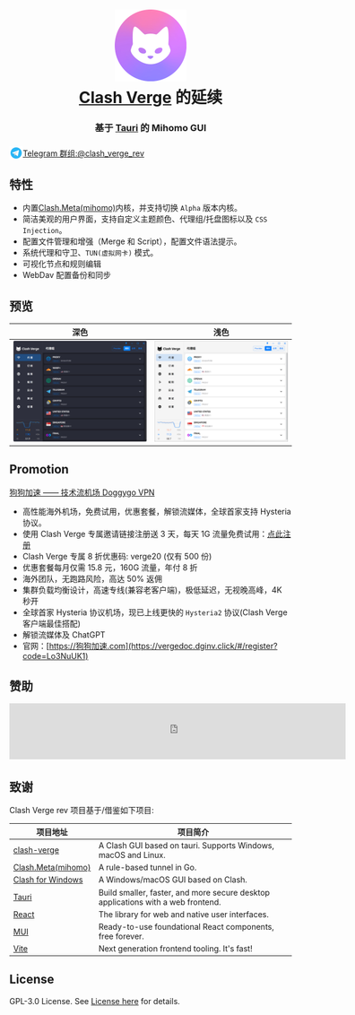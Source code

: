 <h1 align="center">
  <img src="./assets/logo.png" alt="Clash" width="128" />
  <br>
  <a href="https://github.com/zzzgydi/clash-verge" target="_blank">Clash Verge</a> 的延续
  <br>
</h1>
<h3 align="center">基于 <a href="https://github.com/tauri-apps/tauri" target="_blank">Tauri</a> 的 Mihomo GUI</h3>
<a href="https://t.me/clash_verge_rev" target="_blank">
<img src="./assets/icons/telegram.svg" alt="Clash" width="24" style="position: relative;top: 6px;">Telegram 群组:@clash_verge_rev
</a>

## 特性

- 内置[Clash.Meta(mihomo)](https://github.com/MetaCubeX/mihomo)内核，并支持切换 `Alpha` 版本内核。
- 简洁美观的用户界面，支持自定义主题颜色、代理组/托盘图标以及 `CSS Injection`。
- 配置文件管理和增强（Merge 和 Script），配置文件语法提示。
- 系统代理和守卫、`TUN(虚拟网卡)` 模式。
- 可视化节点和规则编辑
- WebDav 配置备份和同步

## 预览

| 深色                               | 浅色                                |
| ---------------------------------- | ----------------------------------- |
| ![预览](./assets/preview_dark.png) | ![预览](./assets/preview_light.png) |

## Promotion

[狗狗加速 —— 技术流机场 Doggygo VPN](https://vergedoc.dginv.click/#/register?code=Lo3NuUK1)

- 高性能海外机场，免费试用，优惠套餐，解锁流媒体，全球首家支持 Hysteria 协议。
- 使用 Clash Verge 专属邀请链接注册送 3 天，每天 1G 流量免费试用：[点此注册](https://vergedoc.dginv.click/#/register?code=Lo3NuUK1)
- Clash Verge 专属 8 折优惠码: verge20 (仅有 500 份)
- 优惠套餐每月仅需 15.8 元，160G 流量，年付 8 折
- 海外团队，无跑路风险，高达 50% 返佣
- 集群负载均衡设计，高速专线(兼容老客户端)，极低延迟，无视晚高峰，4K 秒开
- 全球首家 Hysteria 协议机场，现已上线更快的 `Hysteria2` 协议(Clash Verge 客户端最佳搭配)
- 解锁流媒体及 ChatGPT
- 官网：[https://狗狗加速.com](https://vergedoc.dginv.click/#/register?code=Lo3NuUK1)

## 赞助

<iframe src="https://github.com/sponsors/clash-verge-rev/card" title="Sponsor clash-verge-rev" height="100" width="600" style="border: 0;"></iframe>

## 致谢

Clash Verge rev 项目基于/借鉴如下项目:

| 项目地址                                                              | 项目简介                                                                         |
| --------------------------------------------------------------------- | -------------------------------------------------------------------------------- |
| [clash-verge](https://github.com/zzzgydi/clash-verge)                 | A Clash GUI based on tauri. Supports Windows, macOS and Linux.                   |
| [Clash.Meta(mihomo)](https://github.com/MetaCubeX/mihomo)             | A rule-based tunnel in Go.                                                       |
| [Clash for Windows](https://github.com/Fndroid/clash_for_windows_pkg) | A Windows/macOS GUI based on Clash.                                              |
| [Tauri](https://github.com/tauri-apps/tauri)                          | Build smaller, faster, and more secure desktop applications with a web frontend. |
| [React](https://github.com/facebook/react)                            | The library for web and native user interfaces.                                  |
| [MUI](https://github.com/mui/material-ui)                             | Ready-to-use foundational React components, free forever.                        |
| [Vite](https://github.com/vitejs/vite)                                | Next generation frontend tooling. It's fast!                                     |

## License

GPL-3.0 License. See [License here](https://github.com/clash-verge-rev/clash-verge-rev/blob/main/LICENSE) for details.
